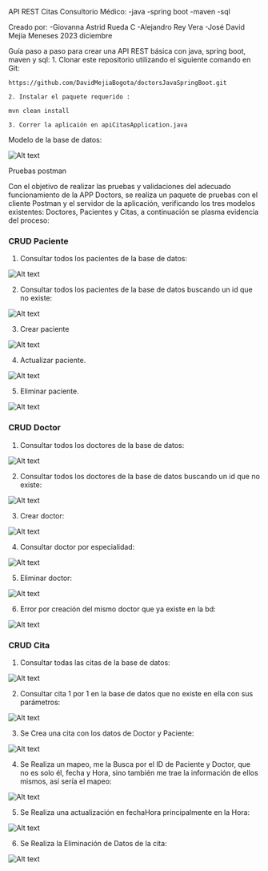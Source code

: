 API REST Citas Consultorio Médico:
    -java
    -spring boot
    -maven
    -sql

Creado por:
    -Giovanna Astrid Rueda C
    -Alejandro Rey Vera
    -José David Mejía Meneses
    2023 diciembre

Guía paso a paso para crear una API REST básica con java, spring boot, maven y sql:
    1. Clonar este repositorio utilizando el siguiente comando en Git:
    
    https://github.com/DavidMejiaBogota/doctorsJavaSpringBoot.git

    2. Instalar el paquete requerido :

    mvn clean install

    3. Correr la aplicaión en apiCitasApplication.java

Modelo de la base de datos:

![Alt text](<img/Drigrama Modelo Entiendad Relacional..png>)



Pruebas postman

Con el objetivo de realizar las pruebas y validaciones del adecuado funcionamiento de la APP Doctors, se realiza un paquete de pruebas con el cliente Postman y el servidor de la aplicación, verificando los tres modelos existentes: Doctores, Pacientes y Citas, a continuación se plasma evidencia del proceso:

### CRUD Paciente

1.	Consultar todos los pacientes de la base de datos:

![Alt text](img/paciente/pacienteTodos.png)

2. Consultar todos los pacientes de la base de datos buscando un id que no existe:

![Alt text](img/paciente/pacienteTodosError.png)

3. Crear paciente

![Alt text](img/paciente/3crearPaciente.png)

4. Actualizar paciente.

![Alt text](img/paciente/4actualizarPaciente.png)

5. Eliminar paciente.

![Alt text](img/paciente/5eliminarPaciente.png)


### CRUD Doctor

1.	Consultar todos los doctores de la base de datos:

![Alt text](img/doctor/TodosDoctores.png)

2. Consultar todos los doctores de la base de datos buscando un id que no existe:

![Alt text](img/doctor/IdnoExiste.png)

3. Crear doctor:

![Alt text](img/doctor/CrearDoctor.png)

4. Consultar doctor por especialidad:

![Alt text](img/doctor/porEspecialidad.png)

5. Eliminar doctor:

![Alt text](img/doctor/EliminarDoctor.png)

6. Error por creación del mismo doctor que ya existe en la bd:

![Alt text](img/doctor/ErrorDobleCreacion.png)



### CRUD Cita


1.	Consultar todas las citas de la base de datos:

![Alt text](img/cita/1.ConsultarDB.png)

2.  Consultar cita 1 por 1 en la base de datos que no existe en ella con sus parámetros:

![Alt text](img/cita/2.1por1noExisten.png)

3. Se Crea una cita con los datos de Doctor y Paciente:

![Alt text](img/cita/3.Creacitas.png)

4. Se Realiza un mapeo, me la Busca por el ID de Paciente y Doctor, que no es solo él, fecha y Hora, sino también me trae la información de ellos mismos, así sería el mapeo:

![Alt text](img/cita/4.MapeodeCita.png)

5. Se Realiza una actualización en fechaHora principalmente en la Hora:

![Alt text](img/cita/5.ActualizaDatos.png)

6. Se Realiza la Eliminación de Datos de la cita:

![Alt text](img/cita/6.EliminalaCita.png)


